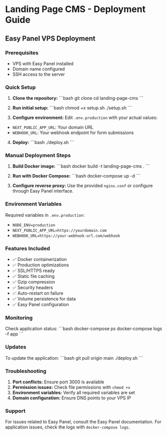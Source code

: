 # Landing Page CMS - Deployment Guide

## Easy Panel VPS Deployment

### Prerequisites
- VPS with Easy Panel installed
- Domain name configured
- SSH access to the server

### Quick Setup

1. **Clone the repository:**
\`\`\`bash
git clone <your-repo-url>
cd landing-page-cms
\`\`\`

2. **Run initial setup:**
\`\`\`bash
chmod +x setup.sh
./setup.sh
\`\`\`

3. **Configure environment:**
Edit `.env.production` with your actual values:
- `NEXT_PUBLIC_APP_URL`: Your domain URL
- `WEBHOOK_URL`: Your webhook endpoint for form submissions

4. **Deploy:**
\`\`\`bash
./deploy.sh
\`\`\`

### Manual Deployment Steps

1. **Build Docker image:**
\`\`\`bash
docker build -t landing-page-cms .
\`\`\`

2. **Run with Docker Compose:**
\`\`\`bash
docker-compose up -d
\`\`\`

3. **Configure reverse proxy:**
Use the provided `nginx.conf` or configure through Easy Panel interface.

### Environment Variables

Required variables in `.env.production`:
- `NODE_ENV=production`
- `NEXT_PUBLIC_APP_URL=https://yourdomain.com`
- `WEBHOOK_URL=https://your-webhook-url.com/webhook`

### Features Included

- ✅ Docker containerization
- ✅ Production optimizations
- ✅ SSL/HTTPS ready
- ✅ Static file caching
- ✅ Gzip compression
- ✅ Security headers
- ✅ Auto-restart on failure
- ✅ Volume persistence for data
- ✅ Easy Panel configuration

### Monitoring

Check application status:
\`\`\`bash
docker-compose ps
docker-compose logs -f app
\`\`\`

### Updates

To update the application:
\`\`\`bash
git pull origin main
./deploy.sh
\`\`\`

### Troubleshooting

1. **Port conflicts:** Ensure port 3000 is available
2. **Permission issues:** Check file permissions with `chmod +x`
3. **Environment variables:** Verify all required variables are set
4. **Domain configuration:** Ensure DNS points to your VPS IP

### Support

For issues related to Easy Panel, consult the Easy Panel documentation.
For application issues, check the logs with `docker-compose logs`.
